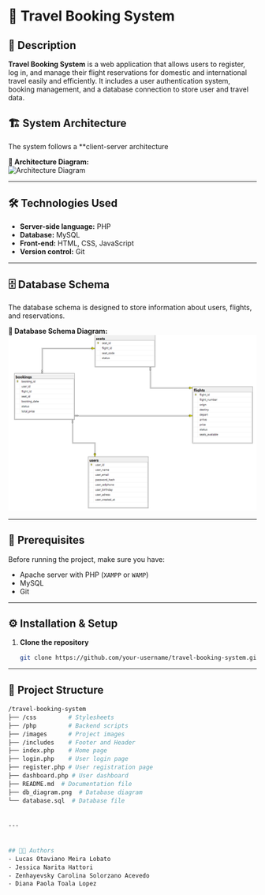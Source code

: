 # 🛫 Travel Booking System  

## 📖 Description  
**Travel Booking System** is a web application that allows users to register, log in, and manage their flight reservations for domestic and international travel easily and efficiently.  It includes a user authentication system, booking management, and a database connection to store user and travel data.


## 🏗️ System Architecture  
The system follows a **client-server architecture


**📌 Architecture Diagram:**  
![Architecture Diagram](path/to/architecture.png)  

---

## 🛠️ Technologies Used  
- **Server-side language:** PHP  
- **Database:** MySQL  
- **Front-end:** HTML, CSS, JavaScript  
- **Version control:** Git 

---

## 🗄️ Database Schema  
The database schema is designed to store information about users, flights, and reservations.  

**📌 Database Schema Diagram:**  
![Database Schema](https://github.com/dptoala/WebTest2025/blob/main/database/db_diagram.png)


---

## 📌 Prerequisites  
Before running the project, make sure you have:  
- Apache server with PHP (`XAMPP` or `WAMP`)  
- MySQL  
- Git  


---


## ⚙️ Installation & Setup  
1. **Clone the repository**  
   ```sh
   git clone https://github.com/your-username/travel-booking-system.git


---


## 📂 Project Structure  
```bash
/travel-booking-system
├── /css         # Stylesheets
├── /php         # Backend scripts 
├── /images      # Project images
├── /includes    # Footer and Header
├── index.php    # Home page
├── login.php    # User login page
├── register.php # User registration page
├── dashboard.php # User dashboard
├── README.md  # Documentation file
├── db_diagram.png  # Database diagram
└── database.sql  # Database file


---


## 👨‍💻 Authors
- Lucas Otaviano Meira Lobato  
- Jessica Narita Hattori
- Zenhayevsky Carolina Solorzano Acevedo  
- Diana Paola Toala Lopez
